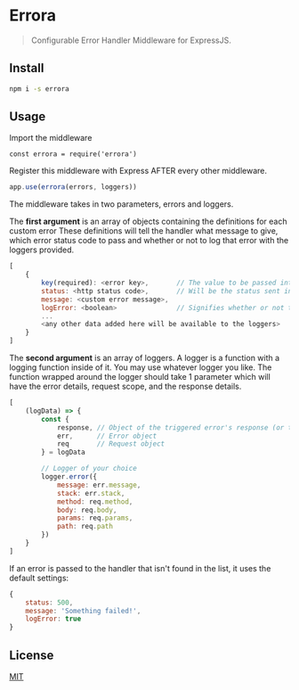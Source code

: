 # Errora

> Configurable Error Handler Middleware for ExpressJS.


## Install

```bash
npm i -s errora
```

## Usage

Import the middleware

```JavScript
const errora = require('errora')
```

Register this middleware with Express AFTER every other middleware. 

```JavaScript
app.use(errora(errors, loggers))
```

The middleware takes in two parameters, errors and loggers.

The **first argument** is an array of objects containing the definitions for each custom error
These definitions will tell the handler what message to give, which error status code to pass and whether or 
not to log that error with the loggers provided.

```JavaScript
[
    {
        key(required): <error key>,       // The value to be passed into new Error(<here>) to trigger this error
        status: <http status code>,       // Will be the status sent in the response
        message: <custom error message>,
        logError: <boolean>               // Signifies whether or not to log the error using the loggers
        ...
        <any other data added here will be available to the loggers>
    }
]
```

The **second argument** is an array of loggers. A logger is a function with a logging function inside of it. You may use whatever logger you like. The function wrapped around the logger should take 1 parameter which will have the error details, request scope, and the response details. 

```JavaScript
[
    (logData) => {
        const { 
            response, // Object of the triggered error's response (or the default response if none)
            err,      // Error object
            req       // Request object
        } = logData

        // Logger of your choice
        logger.error({
            message: err.message,
            stack: err.stack,
            method: req.method,
            body: req.body,
            params: req.params,
            path: req.path
        })
    }
]
```

If an error is passed to the handler that isn't found in the list, it uses the default settings:

```JavaScript
{
    status: 500,
    message: 'Something failed!',
    logError: true
}
```

## License

[MIT](http://vjpr.mit-license.org)
